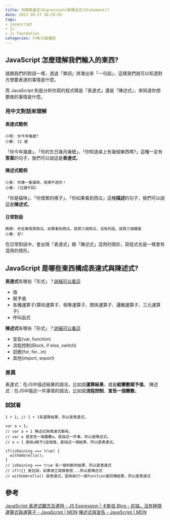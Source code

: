 ```yaml
---
title: 何謂表達式(Expression)與陳述式(Statement)?
date: 2021-10-27 16:25:52
tags:
- javascript
- js
- js foundation
categories: 六角JS直播班
---
```


## JavaScript 怎麼理解我們輸入的東西?
就跟我們的對話一樣，透過「單詞」拼湊出來「一句話」，這樣我們就可以知道對方想要表達的事情是什麼。

而 JavaScript 則是分析你寫的程式碼是「表達式」還是「陳述式」，來知道你想要做的事情是什麼。

<!-- more -->

### 用中文對話來理解
#### 表達式範例
```
小明: 你今年幾歲?
小華: 12 歲
```

「你今年幾歲」、「你的生日幾月幾號」、「你知道桌上有幾個東西嗎?」這種一定有**答案**的句子，我們可以說這是**表達式**。

#### 陳述式範例
```
小美: 你像一隻貓咪，我猜不透你！
小華: (已讀不回)
```

「你是貓咪」、「你很累的樣子」、「你如果看到西瓜」這種**描述**的句子，我們可以說這是**陳述式**。

#### 日常對話
```
媽媽: 你去幫我買西瓜，如果看到西瓜，就買三個西瓜，沒有的話，就買三個雞蛋
小華: 好!
```

在日常對話中，會出現「表達式」跟「陳述式」混用的情形，寫程式也是一樣會有混用的情形。

## JavaScript 是哪些東西構成表達式與陳述式?
**表達式**有哪些「形式」？[詳細可以看這](https://developer.mozilla.org/zh-TW/docs/Web/JavaScript/Reference/Operators)
* 值
* 賦予值
* 各種運算子(算術運算子、相等運算子、關係運算子、邏輯運算子、三元運算子)
* 呼叫函式


**陳述式**有哪些「形式」？[詳細可以看這](https://developer.mozilla.org/zh-TW/docs/Web/JavaScript/Reference/Statements)
* 宣告(var, function)
* 流程控制(Block, if else, switch)
* 迴圈(for, for...in)
* 其他(import, export)

### 差異
表達式：在JS中描述結果的語法，比如說**運算結果**、或是**給變數賦予值**。
陳述式：在JS中描述一件事情的語法，比如說**流程控制**、**宣告一個變數**。

### 試試看
```javascript=
1 + 1; // 1 + 1有運算結果，所以是表達式。

var a = 1;
// var a = 1 陳述式與表達式都有。
// var a 是宣告一個變數a，是描述一件事，所以是陳述式。
// a = 1 是給a賦予1這個值，是描述一個結果，所以是表達式。

if(isRaining === true) {
  withUmbrella();
}
// isRaining === true 有一個判斷的結果，所以是表達式
// if(){} 是在說，如果成立就做甚麼...所以是陳述式
// withUmbrella() 是表達式，因為執行一個function會回傳結果，所以是表達式
```

## 參考
[JavaScript 表達式觀念及運用 - JS Expression | 卡斯伯 Blog - 前端，沒有極限](https://wcc723.github.io/development/2020/09/17/js-expression/)
[運算式與運算子 - JavaScript | MDN](https://developer.mozilla.org/zh-TW/docs/Web/JavaScript/Reference/Operators)
[陳述式與宣告 - JavaScript | MDN](https://developer.mozilla.org/zh-TW/docs/Web/JavaScript/Reference/Statements)